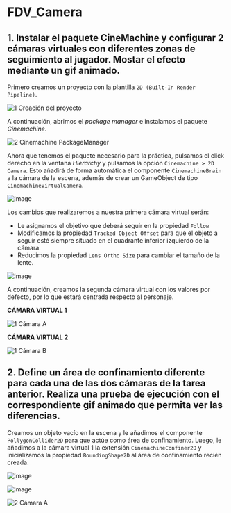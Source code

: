 # FDV_Camera

## 1. Instalar el paquete CineMachine y configurar 2 cámaras virtuales con diferentes zonas de seguimiento al jugador. Mostar el efecto mediante un gif animado.

Primero creamos un proyecto con la plantilla `2D (Built-In Render Pipeline)`.

![1  Creación del proyecto](https://github.com/user-attachments/assets/c9e7429d-2383-466a-9da0-3426bdb592e4)

A continuación, abrimos el _package manager_ e instalamos el paquete _Cinemachine_.

![2  Cinemachine PackageManager](https://github.com/user-attachments/assets/2b153cce-ef24-4573-b94b-e5a54603bf39)

Ahora que tenemos el paquete necesario para la práctica, pulsamos el click derecho en la ventana _Hierarchy_ y pulsamos la opción `Cinemachine > 2D Camera`. Esto añadirá de forma automática el componente `CinemachineBrain` a la cámara de la escena, además de crear un GameObject de tipo `CinemachineVirtualCamera`.

![image](https://github.com/user-attachments/assets/9a694b58-58ca-4a8e-8de1-5da25c9601a7)

Los cambios que realizaremos a nuestra primera cámara virtual serán:
* Le asignamos el objetivo que deberá seguir en la propiedad `Follow`
* Modificamos la propiedad `Tracked Object Offset` para que el objeto a seguir esté siempre situado en el cuadrante inferior izquierdo de la cámara.
* Reducimos la propiedad `Lens Ortho Size` para cambiar el tamaño de la lente.

![image](https://github.com/user-attachments/assets/f9f4f26c-150e-495a-b51a-9a69e7629e67)

A continuación, creamos la segunda cámara virtual con los valores por defecto, por lo que estará centrada respecto al personaje.

**CÁMARA VIRTUAL 1**

![1  Cámara A](https://github.com/user-attachments/assets/17d537fc-2c88-4747-8f9e-638212884c65)

**CÁMARA VIRTUAL 2**

![1  Cámara B](https://github.com/user-attachments/assets/944a6241-eb00-42a5-9519-89570b3e4a94)

## 2. Define un área de confinamiento diferente para cada una de las dos cámaras de la tarea anterior. Realiza una prueba de ejecución con el correspondiente gif animado que permita ver las diferencias.

Creamos un objeto vacío en la escena y le añadimos el componente `PollygonCollider2D` para que actúe como área de confinamiento. Luego, le añadimos a la cámara virtual 1 la extensión `CinemachineConfiner2D` y inicializamos la propiedad `BoundingShape2D` al área de confinamiento recién creada.

![image](https://github.com/user-attachments/assets/3a140840-4ce9-4d42-a6b2-706759138a48)

![image](https://github.com/user-attachments/assets/06de803e-5ed4-4301-aa50-9737c3afe540)

![2  Cámara A](https://github.com/user-attachments/assets/7791973d-1259-42e7-b059-d951c98e6f2f)



